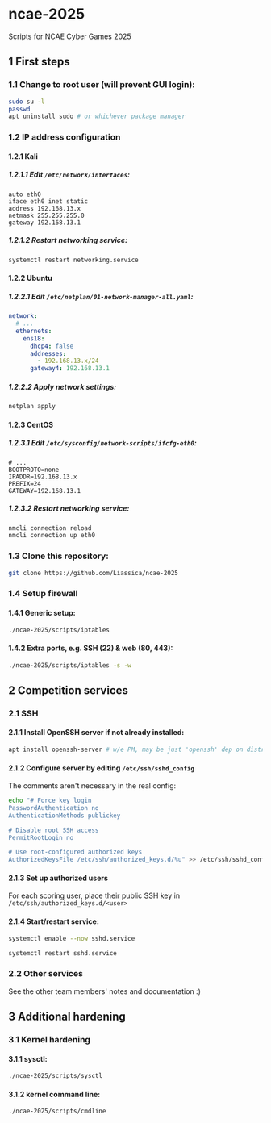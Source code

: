 # ncae-2025

Scripts for NCAE Cyber Games 2025

## 1 First steps

### 1.1 Change to root user (will prevent GUI login):
```sh
sudo su -l
passwd
apt uninstall sudo # or whichever package manager
```

### 1.2 IP address configuration

#### 1.2.1 Kali

##### 1.2.1.1 Edit `/etc/network/interfaces`:
```
auto eth0
iface eth0 inet static
address 192.168.13.x
netmask 255.255.255.0
gateway 192.168.13.1
```

##### 1.2.1.2 Restart networking service:
```sh
systemctl restart networking.service
```

#### 1.2.2 Ubuntu

##### 1.2.2.1 Edit `/etc/netplan/01-network-manager-all.yaml`:
```yaml
network:
  # ...
  ethernets:
    ens18:
      dhcp4: false
      addresses:
        - 192.168.13.x/24
      gateway4: 192.168.13.1
```

##### 1.2.2.2 Apply network settings:
```sh
netplan apply
```

#### 1.2.3 CentOS

##### 1.2.3.1 Edit `/etc/sysconfig/network-scripts/ifcfg-eth0`:
```
# ...
BOOTPROTO=none
IPADDR=192.168.13.x
PREFIX=24
GATEWAY=192.168.13.1
```

##### 1.2.3.2 Restart networking service:
```sh
nmcli connection reload
nmcli connection up eth0
```

### 1.3 Clone this repository:
```sh
git clone https://github.com/Liassica/ncae-2025
```

### 1.4 Setup firewall

#### 1.4.1 Generic setup:
```sh
./ncae-2025/scripts/iptables
```

#### 1.4.2 Extra ports, e.g. SSH (22) & web (80, 443):
```sh
./ncae-2025/scripts/iptables -s -w
```

## 2 Competition services

### 2.1 SSH

#### 2.1.1 Install OpenSSH server if not already installed:
```sh
apt install openssh-server # w/e PM, may be just 'openssh' dep on distro
```

#### 2.1.2 Configure server by editing `/etc/ssh/sshd_config`

The comments aren't necessary in the real config:
```sh
echo "# Force key login
PasswordAuthentication no
AuthenticationMethods publickey

# Disable root SSH access
PermitRootLogin no

# Use root-configured authorized keys
AuthorizedKeysFile /etc/ssh/authorized_keys.d/%u" >> /etc/ssh/sshd_config
```

#### 2.1.3 Set up authorized users

For each scoring user, place their public SSH key in `/etc/ssh/authorized_keys.d/<user>`

#### 2.1.4 Start/restart service:
```sh
systemctl enable --now sshd.service
```
```sh
systemctl restart sshd.service
```

### 2.2 Other services

See the other team members' notes and documentation :)

## 3 Additional hardening

### 3.1 Kernel hardening

#### 3.1.1 sysctl:
```sh
./ncae-2025/scripts/sysctl
```

#### 3.1.2 kernel command line:
```sh
./ncae-2025/scripts/cmdline
```
